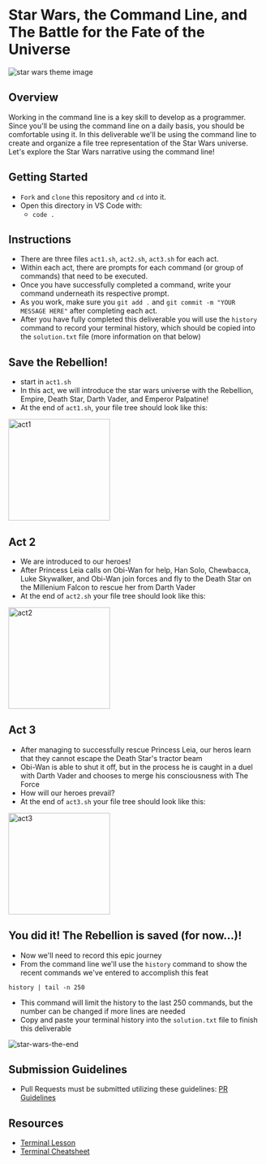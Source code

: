 # Star Wars, the Command Line, and The Battle for the Fate of the Universe

![star wars theme image](https://res.cloudinary.com/ahonore42/image/upload/v1611100619/starwars-canon-banner_silgff.jpg)

## Overview
Working in the command line is a key skill to develop as a programmer. Since you'll be using the command line on a daily basis, you should be comfortable using it. In this deliverable we'll be using the command line to create and organize a file tree representation of the Star Wars universe. Let's explore the Star Wars narrative using the command line!

## Getting Started
* `Fork` and `clone` this repository and `cd` into it.
* Open this directory in VS Code with:
    * `code .`

## Instructions
* There are three files `act1.sh`, `act2.sh`, `act3.sh` for each act. 
* Within each act, there are prompts for each command (or group of commands) that need to be executed.
* Once you have successfully completed a command, write your command underneath its respective prompt.
* As you work, make sure you `git add .` and `git commit -m "YOUR MESSAGE HERE"` after completing each act.
* After you have fully completed this deliverable you will use the `history` command to record your terminal history, which should be copied into the `solution.txt` file (more information on that below)

## Save the Rebellion!
* start in `act1.sh`
* In this act, we will introduce the star wars universe with the Rebellion, Empire, Death Star, Darth Vader, and Emperor Palpatine!
* At the end of `act1.sh`, your file tree should look like this:

<img height=200 src="https://res.cloudinary.com/ahonore42/image/upload/v1611102583/ga/act1.png" alt="act1" />

## Act 2
* We are introduced to our heroes!
* After Princess Leia calls on Obi-Wan for help, Han Solo, Chewbacca, Luke Skywalker, and Obi-Wan join forces and fly to the Death Star on the Millenium Falcon to rescue her from Darth Vader
* At the end of `act2.sh` your file tree should look like this:

<img height=200 src="https://res.cloudinary.com/ahonore42/image/upload/v1611102604/ga/act2.png" alt="act2" />

## Act 3 
* After managing to successfully rescue Princess Leia, our heros learn that they cannot escape the Death Star's tractor beam
* Obi-Wan is able to shut it off, but in the process he is caught in a duel with Darth Vader and chooses to merge his consciousness with The Force
* How will our heroes prevail?
* At the end of `act3.sh` your file tree should look like this:

<img height=200 src="https://res.cloudinary.com/ahonore42/image/upload/v1611102619/ga/act3.png" alt="act3" />

## You did it! The Rebellion is saved (for now...)!
* Now we'll need to record this epic journey
* From the command line we'll use the `history` command to show the recent commands we've entered to accomplish this feat
```
history | tail -n 250
```
* This command will limit the history to the last 250 commands, but the number can be changed if more lines are needed
* Copy and paste your terminal history into the `solution.txt` file to finish this deliverable

![star-wars-the-end](https://media.giphy.com/media/iQn33nEos213i/giphy.gif)

## Submission Guidelines
* Pull Requests must be submitted utilizing these guidelines: [PR Guidelines](https://github.com/SEI-R-1-25/Pull-Request-Template)

## Resources
* [Terminal Lesson](https://github.com/SEI-R-1-25/u1_lesson_terminal)
* [Terminal Cheatsheet](https://gist.github.com/cferdinandi/ef665330286fd5d7127d)

